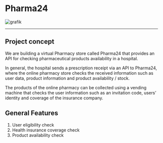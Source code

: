 # Pharma24

![grafik](https://user-images.githubusercontent.com/28628058/146903533-94a32bb1-032f-4acd-918a-29d08c6ecd33.png)

___

## Project concept
We are building a virtual Pharmacy store called Pharma24 that provides an
API for checking pharmaceutical products availability in a hospital.

In general, the hospital sends a prescription receipt via an API to Pharma24, where
the online pharmacy store checks the received information such as user data, product information and product availability / stock.

The products of the online pharmacy can be collected using a vending machine that checks the user information such as an invitation code, users’ identity and coverage of the insurance company.

## General Features

1.	User eligibility check
2.	Health insurance coverage check
3.	Product availability check



